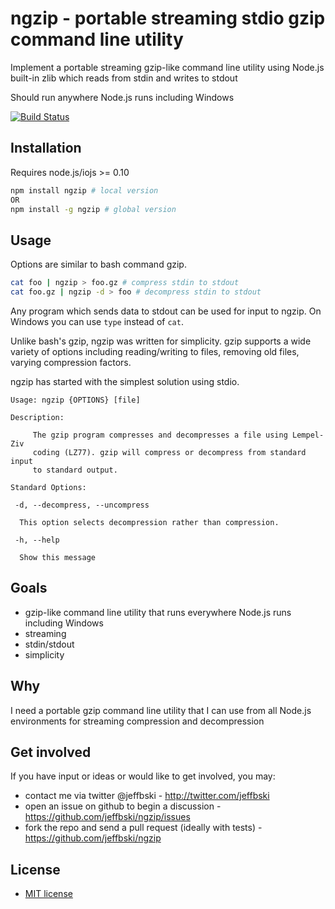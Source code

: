 # ngzip - portable streaming stdio gzip command line utility

Implement a portable streaming gzip-like command line utility using Node.js built-in zlib which reads from stdin and writes to stdout

Should run anywhere Node.js runs including Windows

[![Build Status](https://secure.travis-ci.org/jeffbski/ngzip.png?branch=master)](http://travis-ci.org/jeffbski/ngzip)

## Installation

Requires node.js/iojs >= 0.10

```bash
npm install ngzip # local version
OR
npm install -g ngzip # global version
```

## Usage

Options are similar to bash command gzip.

```bash
cat foo | ngzip > foo.gz # compress stdin to stdout
cat foo.gz | ngzip -d > foo # decompress stdin to stdout
```

Any program which sends data to stdout can be used for input to ngzip. On Windows you can use `type` instead of `cat`.

Unlike bash's gzip, ngzip was written for simplicity. gzip supports a wide variety of options including reading/writing to files, removing old files, varying compression factors.

ngzip has started with the simplest solution using stdio.


```
Usage: ngzip {OPTIONS} [file]

Description:

     The gzip program compresses and decompresses a file using Lempel-Ziv
     coding (LZ77). gzip will compress or decompress from standard input
     to standard output.

Standard Options:

 -d, --decompress, --uncompress

  This option selects decompression rather than compression.

 -h, --help

  Show this message
```


## Goals

 - gzip-like command line utility that runs everywhere Node.js runs including Windows
 - streaming
 - stdin/stdout
 - simplicity

## Why

I need a portable gzip command line utility that I can use from all Node.js environments for streaming compression and decompression

## Get involved

If you have input or ideas or would like to get involved, you may:

 - contact me via twitter @jeffbski  - <http://twitter.com/jeffbski>
 - open an issue on github to begin a discussion - <https://github.com/jeffbski/ngzip/issues>
 - fork the repo and send a pull request (ideally with tests) - <https://github.com/jeffbski/ngzip>

## License

 - [MIT license](http://github.com/jeffbski/ngzip/raw/master/LICENSE)
